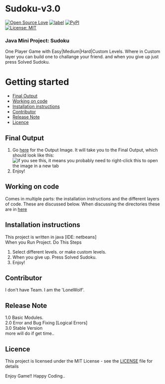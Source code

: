 # Sudoku-v3.0

[![Open Source Love](https://badges.frapsoft.com/os/v2/open-source.svg?v=103)](https://github.com/ellerbrock/open-source-badges/)
[![label](https://img.shields.io/github/issues-raw/badges/shields/website.svg)]()
[![PyPI](https://img.shields.io/pypi/status/Django.svg)]()  
[![License: MIT](https://img.shields.io/badge/License-MIT-yellow.svg)](https://opensource.org/licenses/MIT)


### Java Mini Project: Sudoku <br />
One Player Game with Easy|Medium|Hard|Custom Levels. Where in Custom layer you can build one to challange your friend. and when you give up just press Solved Sudoku. <br />

# Getting started
* [Final Output](#final-output)
* [Working on code](#working-on-code)
 * [Installation instructions](#installation-instructions)
 * [Contributor](#contributor)
 * [Release Note](#release-note)
 * [Licence](#licence)

## Final Output

1. Go [here](https://github.com/Jignesh-81726/Sudoku-v3.0/blob/master/Sudoku3.0.jpg) for the Output Image. It will take you to the Final Output, which should look like this: ![if you see this, it means you probably need to right-click this to open the image in a new tab](../master/Sudoku3.0.jpg)
2. Enjoy!

## Working on code

Comes in multiple parts: the installation instructions and the different layers of code. These are discussed below. When discussing the directories these are in [here](../master/STRUCTURE.md) 

## Installation instructions

This project is written in java [IDE: netbeans] <br />
When you Run Project. Do This Steps <br />
1. Select different levels. or make custom levels.
2. When you give up. Press Solved Sudoku.
3. Enjoy!

## Contributor

I don't have Team. I am the 'LoneWolf'. <br />

## Release Note

1.0 Basic Modules.<br />
2.0 Error and Bug Fixing [Logical Errors]<br />
3.0 Stable Version <br />
more will do if get time..<br />

## Licence

This project is licensed under the MIT License - see the [LICENSE](../master/LICENSE) file for details<br />

Enjoy Game!! Happy Coding..
